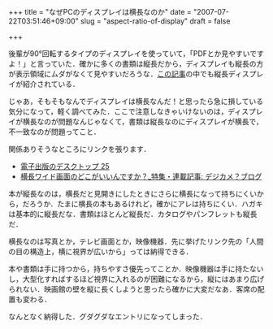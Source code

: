 +++
title = "なぜPCのディスプレイは横長なのか"
date = "2007-07-22T03:51:46+09:00"
slug = "aspect-ratio-of-display"
draft = false

+++

<p>後輩が90°回転するタイプのディスプレイを使っていて，「PDFとか見やすいですよ！」と言っていた．確かに多くの書類は縦長だから，ディスプレイも縦長の方が表示領域にムダがなくて見やすいだろうな．<a href="http://www.itmedia.co.jp/bizid/articles/0707/17/news021.html" target="_blank">この記事</a>の中でも縦長ディスプレイが紹介されている．</p>
<p>じゃあ，そもそもなんでディスプレイは横長なんだ！と思ったら急に損している気分になって，軽く調べてみた．ここで注意しなきゃいけないのは，ディスプレイが横長なのが問題なんじゃなくて，書類は縦長なのにディスプレイが横長で，不一致なのが問題ってこと．</p>
<p>関係ありそうなところにリンクを張ります．</p>
<ul>
<li><a href="http://www.jepa.or.jp/ken/desk25.html" target="_blank">電子出版のデスクトップ 25</a></li>
<li><a href="http://www.digiblo.jp/xactispecial/archives/2006/04/20060419_0935.html" target="_blank">横長ワイド画面のどこがいいんですか？_特集・連載記事: デジカメ？ブログ</a></li>
</ul>
<p>本が縦長なのは，横長だと見開きにしたときにさらに横長になって持ちにくいから，だろうか．たまに横長の本もあるけれど，確かにアレは持ちにくい．ハガキは基本的に縦長だな．書類はほとんど縦長だ．カタログやパンフレットも縦長だ．</p>
<p>横長なのは写真とか，テレビ画面とか，映像機器．先に挙げたリンク先の「人間の目の構造上，横に視界が広いから」っては納得できる．</p>
<p>本や書類は手に持つから，持ちやすさ優先ってことか．映像機器は手に持たないし，大型化すればするほど視界に入れるのが困難になるから，縦にはあまり広げられない．映画館の壁を縦に長くしようと思ったら確かに大変だなあ．客席の配置も変わる．</p>
<p>なんとなく納得した．グダグダなエントリになってしまった．</p>
